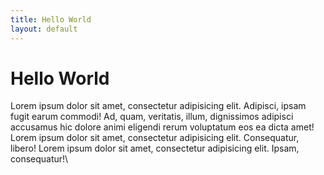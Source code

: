 ```yaml
---
title: Hello World
layout: default
---
```

# Hello World

Lorem ipsum dolor sit amet, consectetur adipisicing elit. Adipisci, ipsam fugit earum commodi! Ad, quam, veritatis, illum, dignissimos adipisci accusamus hic dolore animi eligendi rerum voluptatum eos ea dicta amet!\
Lorem ipsum dolor sit amet, consectetur adipisicing elit. Consequatur, libero!
Lorem ipsum dolor sit amet, consectetur adipisicing elit. Ipsam, consequatur!\
